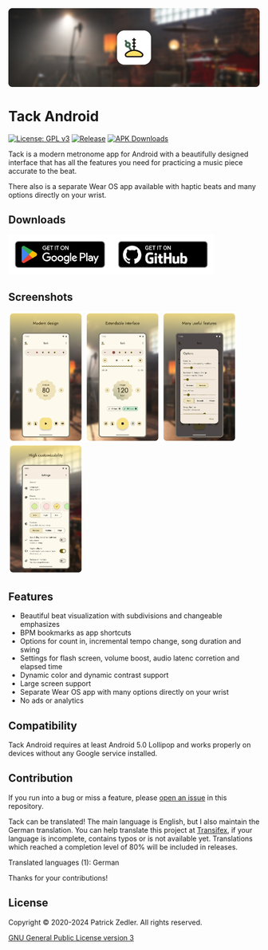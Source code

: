 <img src="assets/header.png" />

# Tack Android

[![License: GPL v3](https://img.shields.io/badge/License-GPLv3-blue.svg)](https://www.gnu.org/licenses/gpl-3.0)  [![Release](https://img.shields.io/github/v/release/patzly/tack-android?label=Release)](https://github.com/patzly/tacky-android/releases)  [![APK Downloads](https://img.shields.io/github/downloads/patzly/tack-android/total.svg?label=APK%20Downloads)](https://github.com/patzly/tack-android/releases)

Tack is a modern metronome app for Android with a beautifully designed interface that has all the features you need for practicing a music piece accurate to the beat.

There also is a separate Wear OS app available with haptic beats and many options directly on your wrist.

## Downloads

<a href='https://play.google.com/store/apps/details?id=xyz.zedler.patrick.tack'><img alt='Get it on Google Play' height="80" src='assets/badge_playstore.png'/></a><a href='https://github.com/patzly/tack-android/releases'><img alt='Get it on GitHub' height="80" src='assets/badge_github.png'/></a>

## Screenshots

<a href="https://raw.githubusercontent.com/patzly/tack-android/main/assets/screen1.png"><img src="assets/screen1.png" width="150px"/></a>
<a href="https://raw.githubusercontent.com/patzly/tack-android/main/assets/screen2.png"><img src="assets/screen2.png" width="150px"/></a>
<a href="https://raw.githubusercontent.com/patzly/tack-android/main/assets/screen3.png"><img src="assets/screen3.png" width="150px"/></a>
<a href="https://raw.githubusercontent.com/patzly/tack-android/main/assets/screen4.png"><img src="assets/screen4.png" width="150px"/></a>

## Features

* Beautiful beat visualization with subdivisions and changeable emphasizes
* BPM bookmarks as app shortcuts
* Options for count in, incremental tempo change, song duration and swing
* Settings for flash screen, volume boost, audio latenc corretion and elapsed time
* Dynamic color and dynamic contrast support
* Large screen support
* Separate Wear OS app with many options directly on your wrist
* No ads or analytics

## Compatibility

Tack Android requires at least Android 5.0 Lollipop and works properly on devices without any Google service installed.

## Contribution

If you run into a bug or miss a feature, please [open an issue](https://github.com/patzly/tack-android/issues) in this repository.

Tack can be translated! The main language is English, but I also maintain the German translation.
You can help translate this project at [Transifex](https://app.transifex.com/patzly/tack-android), if your language is incomplete, contains typos or is not available yet. Translations which reached a completion level of 80% will be included in releases.  

Translated languages (1): German

Thanks for your contributions!

## License

Copyright &copy; 2020-2024 Patrick Zedler. All rights reserved.

[GNU General Public License version 3](https://www.gnu.org/licenses/gpl.txt)
